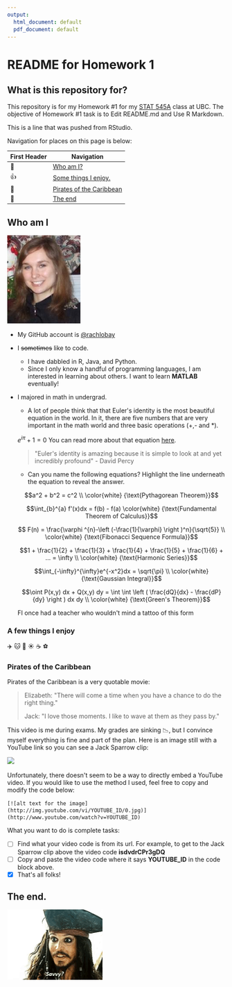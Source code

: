 ```yaml
---
output:
  html_document: default
  pdf_document: default
---
```

# README for Homework 1

## What is this repository for?
This repository is for my Homework #1 for my [STAT 545A](http://stat545.com) class at UBC. The objective of Homework #1 task is to Edit README.md and Use R Markdown. 

This is a line that was pushed from RStudio.

Navigation for places on this page is below:

First Header | Navigation
------------ | -------------
:woman: | [Who am I?](#who-am-i) 
:thumbsup: | [Some things I enjoy.](#a-few-things-i-enjoy)
:movie_camera: | [Pirates of the Caribbean](#pirates-of-the-caribbean)
:wave: | [The end](#the-end)

## Who am I
![Rachel](images/Rachel.png)

- My GitHub account is [@rachlobay](https://github.com/rachlobay)
- I ~~sometimes~~ like to code.
	+ I have dabbled in R, Java, and Python.
	+ Since I only know a handful of programming languages, I am interested in learning about others. I want to learn **MATLAB** eventually!
- I majored in math in undergrad.
	+ A lot of people think that that Euler's identity is the most beautiful equation in the world. In it, there are five numbers that are very important in the math world and three basic operations (+,- and *).
	
	$e^{i\pi}+1 = 0$
	You can read more about that equation [here](https://www.livescience.com/51399-eulers-identity.html).
	
	> "Euler's identity is amazing because it is simple to look at and yet incredibly profound" - David Percy 
	
	+ Can you name the following equations? Highlight the line underneath the equation to reveal the answer.


  $$a^2 + b^2 = c^2 
  \\ \color{white} {\text{Pythagorean Theorem}}$$
  
  $$\int_{b}^{a} f'(x)dx = f(b) - f(a)
  \color{white} {\text{Fundamental Theorem of Calculus}}$$ 
  
  $$ F(n) = \frac{\varphi ^{n}-\left (-\frac{1}{\varphi} \right )^n}{\sqrt{5}} 
  \\ \color{white} {\text{Fibonacci Sequence Formula}}$$
  
  $$1 + \frac{1}{2} + \frac{1}{3} + \frac{1}{4} + \frac{1}{5} + \frac{1}{6}  + ... = \infty  
  \\ \color{white} {\text{Harmonic Series}}$$
  
  $$\int_{-\infty}^{\infty}e^{-x^2}dx = \sqrt{\pi}
  \\ \color{white} {\text{Gaussian Integral}}$$

  $$\oint P(x,y) dx + Q(x,y) dy = \int \int \left ( \frac{dQ}{dx} - \frac{dP}{dy} \right ) dx dy
  \\ \color{white} {\text{Green's Theorem}}$$
  
  FI once had a teacher who wouldn't mind a tattoo of this form

### A few things I enjoy
:airplane: :cat: :dog: :sunny: :coffee: :soccer: 

### Pirates of the Caribbean

Pirates of the Caribbean is a very quotable movie:
> Elizabeth: "There will come a time when you have a chance to do the right thing."
>
> Jack: "I love those moments. I like to wave at them as they pass by."

This video is me during exams. My grades are sinking :chart_with_downwards_trend:, but I convince myself everything is fine and part of the plan. Here is an image still with a YouTube link so you can see a Jack Sparrow clip:

[![](http://img.youtube.com/vi/dvdrCPr3gDQ/0.jpg)](http://www.youtube.com/watch?v=dvdrCPr3gDQ)

Unfortunately, there doesn't seem to be a way to directly embed a YouTube video. If you would like to use the method I used, feel free to copy and modify the code below:

```
[![alt text for the image](http://img.youtube.com/vi/YOUTUBE_ID/0.jpg)](http://www.youtube.com/watch?v=YOUTUBE_ID)
```

What you want to do is complete tasks:
- [ ] Find what your video code is from its url. For example, to get to the Jack Sparrow clip above the video code **isdvdrCPr3gDQ**
- [ ] Copy and paste the video code where it says **YOUTUBE_ID** in the code block above.
- [x] That's all folks!

## The end.
![savvy](images/savvy.gif)

